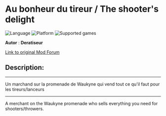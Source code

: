 # Au bonheur du tireur / The shooter's delight

![Language](https://img.shields.io/static/v1?label=language&message=french%20%7Cenglish%20%7C%20&color=informational)
![Platform](https://img.shields.io/static/v1?label=platform&message=windows%20%7C%20macOS%20%7C%20&color=informational)
![Supported games](https://img.shields.io/static/v1?label=supported%20games&message=BG2%20%7C%20BGT%20%7C%20BG2EE%20%7C%20EET%20%7C%20&color=dodgerblue)

**Autor** : **Deratiseur**

[Link to original Mod Forum](https://www.baldursgateworld.fr/viewtopic.php?t=33754)


## Description:
------------

Un marchand sur la promenade de Waukyne qui vend tout ce qu'il faut pour les tireurs/lanceurs

------------

A merchant on the Waukyne promenade who sells everything you need for shooters/throwers.

